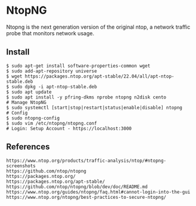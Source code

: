 NtopNG
=====

Ntopng is the next generation version of the original ntop, a network traffic 
probe that monitors network usage.

Install
-------

    $ sudo apt-get install software-properties-common wget 
    $ sudo add-apt-repository universe 
    $ wget https://packages.ntop.org/apt-stable/22.04/all/apt-ntop-stable.deb 
    $ sudo dpkg -i apt-ntop-stable.deb 
    $ sudo apt update 
    $ sudo apt install -y pfring-dkms nprobe ntopng n2disk cento
    # Manage NtopNG
    $ sudo systemctl [start|stop|restart|status|enable|disable] ntopng
    # Config
    $ sudo ntopng-config
    $ sudo vim /etc/ntopng/ntopng.conf
    # Login: Setup Account - https://localhost:3000
    
References
-----------

    https://www.ntop.org/products/traffic-analysis/ntop/#ntopng-screenshots
    https://github.com/ntop/ntopng
    https://packages.ntop.org/
    https://packages.ntop.org/apt-stable/
    https://github.com/ntop/ntopng/blob/dev/doc/README.md
    https://www.ntop.org/guides/ntopng/faq.html#cannot-login-into-the-gui
    https://www.ntop.org/ntopng/best-practices-to-secure-ntopng/